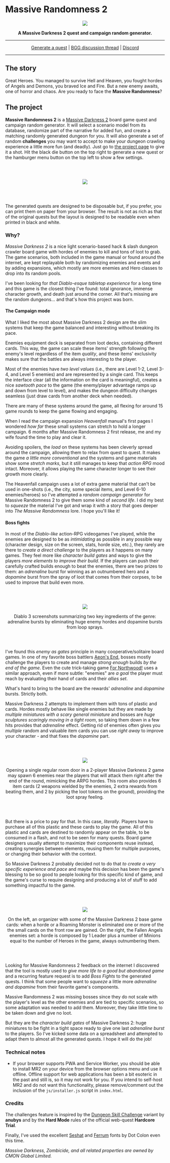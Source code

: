 # Massive Randomness 2

<div align="center"><p><img src="markdown/logo-outline.png"></p></div><div align="center" style="font-weight:bold">A Massive Darkness 2 quest and campaign random generator.</div>

---

<div align="center"><a href="https://www.kesiev.com/massive-randomness-2/">Generate a quest</a> | <a href="https://boardgamegeek.com/thread/3242331/massive-randomness-2-very-beta-one-shot-quest-rand">BGG discussion thread</a> | <a href="https://discord.gg/TeAWvnuGku">Discord</a></div>

---

## The story

Great Heroes. You managed to survive Hell and Heaven, you fought hordes of Angels and Demons, you braved Ice and Fire. But a new enemy awaits, one of horror and chaos. Are you ready to face the **Massive Randomness**?

## The project

**Massive Randomness 2** is a [Massive Darkness 2](https://boardgamegeek.com/boardgame/315610/massive-darkness-2-hellscape) board game quest and campaign random generator. It will select a scenario model from its database, randomize part of the narrative for added fun, and create a matching randomly generated dungeon for you. It will also generate a set of random **challenges** you may want to accept to make your dungeon crawling experience a little more fun (and deadly). Just go to [the project page](https://www.kesiev.com/massive-randomness-2/) to give it a shot. Hit the black die button on the top right to generate a new quest or the hamburger menu button on the top left to show a few settings.

<div align="center" style="margin:60px 0">
    <p><img src="markdown/print.png"></p>
</div>

The generated quests are designed to be disposable but, if you prefer, you can print them on paper from your browser. The result is not as rich as that of the original quests but the layout is designed to be readable even when printed in black and white.

### Why?

_Massive Darkness 2_ is a nice light scenario-based hack & slash dungeon crawler board game with hordes of enemies to kill and tons of loot to grab. The game scenarios, both included in the game manual or found around the internet, are kept replayable both by randomizing enemies and events and by adding expansions, which mostly are more enemies and Hero classes to drop into its random pools.

I've been looking for _that Diablo-esque tabletop experience_ for a long time and this game is the closest thing I've found: total ignorance, immense character growth, and death just around the corner. All that's missing are the random dungeons... and that's how this project was born.

#### The Campaign mode

What I liked the most about Massive Darkness 2 design are the slim systems that keep the game balanced and interesting without breaking its pace.

Enemies equipment deck is separated from loot decks, containing different cards. This way, the game can scale these items' strength following the enemy's level regardless of the item _quality_, and these items' exclusivity makes sure that the battles are always interesting to the player.

Most of the enemies have _two level values_ (i.e., there are Level 1-2, Level 3-4, and Level 5 enemies) and are represented by a single card. This keeps the interface clear (all the information on the card is meaningful), creates a nice _sawtooth pace_ to the game (the enemy/player advantage ramps up and down from level to level), and makes the dungeon difficulty changes seamless (just draw cards from another deck when needed).

There are many of these systems around the game, all flexing for around 15 game rounds to keep the game flowing and engaging.

When I read the campaign expansion _Heavenfall_ manual's first pages I wondered _how far_ these small systems can stretch to hold a longer campaign. 6 months after Massive Randomness 2 first release, me and my wife found the time to play and clear it.

Avoiding spoilers, the _load_ on these systems has been cleverly spread around the campaign, allowing them to relax from quest to quest. It makes the game _a little more conventional_ and the systems and game materials show some _stretch marks_, but it still manages to keep that _action RPG_ mood intact. Moreover, it allows playing the same character longer to see their growth more clearly.

The Heavenfall campaign uses a lot of extra game material that can't be used in one-shots (i.e., the city, some special items, and Level 6-10 enemies/heroes) so I've attempted a _random campaign generator_ for Massive Randomness 2 to give them some kind of _second life_. I did my best to _squeeze_ the material I've got and wrap it with a story that goes deeper into _The Massive Randomness_ lore. I hope you'll like it!

#### Boss fights

In most of the _Diablo-like_ action-RPG videogames I've played, while the enemies are designed to be as _intimidating_ as possible in any possible way (character design, size on the screen, stats, horde size, etc.), they rarely are there to _create a direct challenge_ to the players as it happens on many games. They feel more like _character build gates_ and ways to give the players _more elements to improve their build_. If the players can push their carefully crafted builds enough to beat the enemies, there are two prizes to them: an _adrenaline_ burst for winning as an outnumbered hero and a _dopamine_ burst from the spray of loot that comes from their corpses, to be used to improve that build even more.

<div align="center" style="margin:60px 0">
    <p><img src="markdown/d3.png"></p>
    <p>Diablo 3 screenshots summarizing two key ingredients of the genre: adrenaline bursts by eliminating huge enemy hordes and dopamine bursts from loop sprays.</p>
</div>

I've found this _enemy as gates_ principle in many cooperative/solitaire board games. In one of my favorite boss battlers [Aeon's End](https://boardgamegeek.com/boardgame/191189/aeons-end), bosses mostly challenge the players to create and manage _strong enough_ builds _by the end of the game_. Even the cute trick-taking game [For Northwood!](https://boardgamegeek.com/boardgame/334590/for-northwood-a-solo-trick-taking-game) uses a similar approach, even if more subtle: "enemies" are _a goal_ the player must reach by evaluating their hand of cards and their _allies set_.

What's hard to bring to the board are the rewards' _adrenaline_ and _dopamine_ bursts. Strictly both.

Massive Darkness 2 attempts to implement them with tons of plastic and cards. Hordes mostly behave like single enemies but they are made by _multiple miniatures with a scary general miniature_ and bosses are _huge sculptures scaringly moving in a tight room_, so taking them down in a few hits provides that _adrenaline_ effect. Getting rid of enemies often gives you _multiple_ random and valuable item cards you can use _right away_ to improve your character - and that fixes the _dopamine_ part.

<div align="center" style="margin:60px 0">
    <p><img src="markdown/md2-room.png"></p>
    <p>Opening a single regular room door in a 2-player Massive Darkness 2 game may spawn 6 enemies near the players that will attack them right after the end of the round, mimicking the ARPG hordes. This room also provides 6 item cards (2 weapons wielded by the enemies, 2 extra rewards from beating them, and 2 by picking the loot tokens on the ground), providing the loot spray feeling.</p>
</div>

But there is a price to pay for that. In this case, _literally_. Players have to purchase all of this plastic and these cards to play the game. All of this plastic and cards are destined to randomly appear on the table, to be consumed in a flash, and not to be seen for many quests. Board game designers usually attempt to maximize their components reuse instead, creating synergies between elements, reusing them for multiple purposes, or changing their behavior with the context.

So Massive Darkness 2 probably decided not to do that _to create a very specific experience and pace_ and maybe this decision has been the game's blessing to be so good to people looking for this specific kind of game, and the game's curse to require designing and producing a lot of stuff to add something impactful to the game.

<div align="center" style="margin:60px 0">
    <p><img src="markdown/md2.png"></p>
    <p>On the left, an organizer with some of the Massive Darkness 2 base game cards: when a horde or a Roaming Monster is eliminated one or more of the the small cards on the front row are gained. On the right, the Fallen Angels enemies set: a horde is composed by 1 Leader plus a number of Minions equal to the number of Heroes in the game, always outnumbering them.</p>
</div>

Looking for Massive Randomness 2 feedback on the internet I discovered that the tool is mostly used to _give more life to a good but abandoned game_ and a recurring feature request is to add _Boss Fights_ to the generated quests. I think that some people want to _squeeze_ a little more _adrenaline and dopamine_ from their favorite game's components.

Massive Randomness 2 was missing bosses since they do not scale with the player's level as the other enemies and are tied to specific scenarios, so some adaptation was needed to add them. Moreover, they take little time to be taken down and give no loot.

But they are the _character build gates_ of Massive Darkness 2: huge miniatures to be fight in a tight space ready to give one last _adrenaline burst_ to the players. So I've kicked some data on a spreadsheet and attempted to adapt them to almost all the generated quests. I hope it will do the job!

### Technical notes

 * If your browser supports PWA and Service Worker, you should be able to install MR2 on your device from the browser options menu and use it offline. Offline support for web applications has been a bit esoteric in the past and still is, so it may not work for you. If you intend to self-host MR2 and do not want this functionality, please remove/comment out the inclusion of the `js/installer.js` script in `index.html`.

### Credits

The challenges feature is inspired by the [Dungeon Skill Challenge](https://boardgamegeek.com/filepage/245223/dungeon-skills-challenge) variant by **anubys** and by the **Hard Mode** rules of the official web-quest **Hardcore Trial**.

Finally, I've used the excellent [Seshat](http://dotcolon.net/font/seshat/) and [Ferrum](https://dotcolon.net/font/ferrum) fonts by Dot Colon even this time.

_Massive Darkness, Zombicide, and all related properties are owned by CMON Global Limited._
